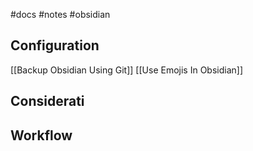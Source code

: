 #docs #notes #obsidian

## Configuration

[[Backup Obsidian Using Git]]
[[Use Emojis In Obsidian]]

## Considerati

## Workflow
